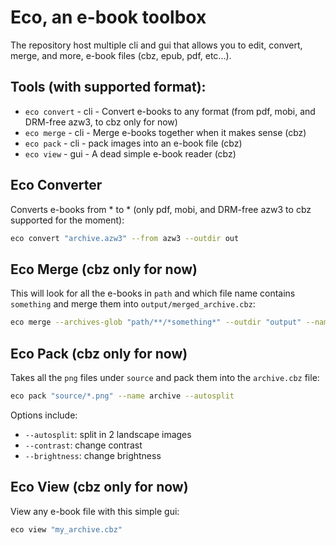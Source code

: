 # Eco, an e-book toolbox

The repository host multiple cli and gui that allows you to edit, convert, merge, and more, e-book files (cbz, epub, pdf, etc...).

## Tools (with supported format):

- `eco convert` - cli - Convert e-books to any format (from pdf, mobi, and DRM-free azw3, to cbz only for now)
- `eco merge` - cli - Merge e-books together when it makes sense (cbz)
- `eco pack` - cli - pack images into an e-book file (cbz)
- `eco view` - gui - A dead simple e-book reader (cbz)

## Eco Converter

Converts e-books from \* to \* (only pdf, mobi, and DRM-free azw3 to cbz supported for the moment):

```bash
eco convert "archive.azw3" --from azw3 --outdir out
```

## Eco Merge (cbz only for now)

This will look for all the e-books in `path` and which file name contains `something` and merge them into `output/merged_archive.cbz`:

```bash
eco merge --archives-glob "path/**/*something*" --outdir "output" --name "merged_archive"
```

## Eco Pack (cbz only for now)

Takes all the `png` files under `source` and pack them into the `archive.cbz` file:

```bash
eco pack "source/*.png" --name archive --autosplit
```

Options include:

- `--autosplit`: split in 2 landscape images
- `--contrast`: change contrast
- `--brightness`: change brightness

## Eco View (cbz only for now)

View any e-book file with this simple gui:

```bash
eco view "my_archive.cbz"
```
